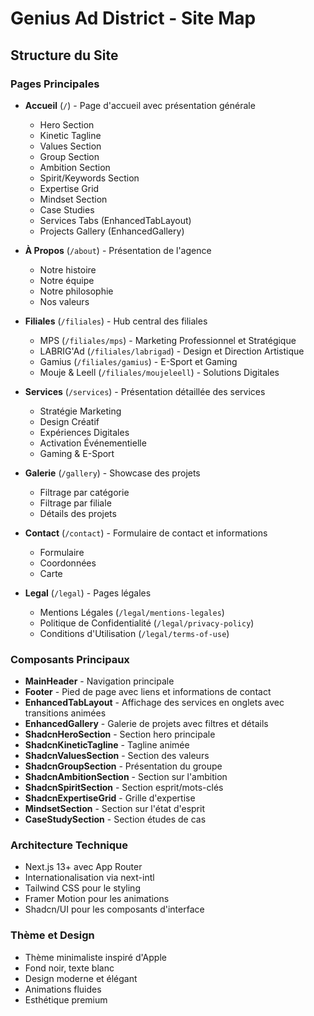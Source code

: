 # Genius Ad District - Site Map

## Structure du Site

### Pages Principales
- **Accueil** (`/`) - Page d'accueil avec présentation générale
  - Hero Section
  - Kinetic Tagline
  - Values Section
  - Group Section
  - Ambition Section
  - Spirit/Keywords Section
  - Expertise Grid
  - Mindset Section
  - Case Studies
  - Services Tabs (EnhancedTabLayout)
  - Projects Gallery (EnhancedGallery)

- **À Propos** (`/about`) - Présentation de l'agence
  - Notre histoire
  - Notre équipe
  - Notre philosophie
  - Nos valeurs

- **Filiales** (`/filiales`) - Hub central des filiales
  - MPS (`/filiales/mps`) - Marketing Professionnel et Stratégique
  - LABRIG'Ad (`/filiales/labrigad`) - Design et Direction Artistique
  - Gamius (`/filiales/gamius`) - E-Sport et Gaming
  - Mouje & Leell (`/filiales/moujeleell`) - Solutions Digitales

- **Services** (`/services`) - Présentation détaillée des services
  - Stratégie Marketing
  - Design Créatif
  - Expériences Digitales
  - Activation Événementielle
  - Gaming & E-Sport

- **Galerie** (`/gallery`) - Showcase des projets
  - Filtrage par catégorie
  - Filtrage par filiale
  - Détails des projets

- **Contact** (`/contact`) - Formulaire de contact et informations
  - Formulaire
  - Coordonnées
  - Carte

- **Legal** (`/legal`) - Pages légales
  - Mentions Légales (`/legal/mentions-legales`)
  - Politique de Confidentialité (`/legal/privacy-policy`)
  - Conditions d'Utilisation (`/legal/terms-of-use`)

### Composants Principaux
- **MainHeader** - Navigation principale
- **Footer** - Pied de page avec liens et informations de contact
- **EnhancedTabLayout** - Affichage des services en onglets avec transitions animées
- **EnhancedGallery** - Galerie de projets avec filtres et détails
- **ShadcnHeroSection** - Section hero principale
- **ShadcnKineticTagline** - Tagline animée
- **ShadcnValuesSection** - Section des valeurs
- **ShadcnGroupSection** - Présentation du groupe
- **ShadcnAmbitionSection** - Section sur l'ambition
- **ShadcnSpiritSection** - Section esprit/mots-clés
- **ShadcnExpertiseGrid** - Grille d'expertise
- **MindsetSection** - Section sur l'état d'esprit
- **CaseStudySection** - Section études de cas

### Architecture Technique
- Next.js 13+ avec App Router
- Internationalisation via next-intl
- Tailwind CSS pour le styling
- Framer Motion pour les animations
- Shadcn/UI pour les composants d'interface

### Thème et Design
- Thème minimaliste inspiré d'Apple
- Fond noir, texte blanc
- Design moderne et élégant
- Animations fluides
- Esthétique premium
